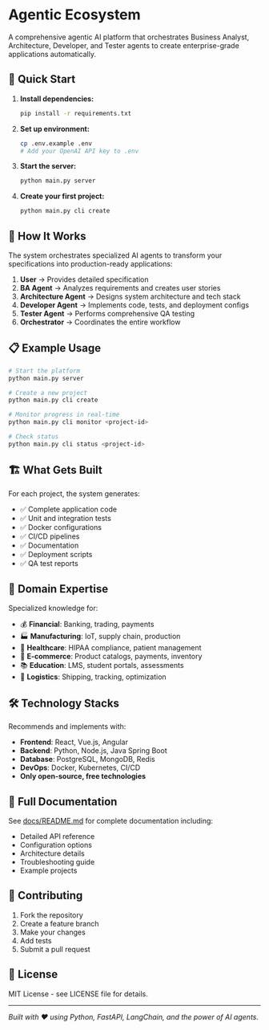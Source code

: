 # Agentic Ecosystem

A comprehensive agentic AI platform that orchestrates Business Analyst, Architecture, Developer, and Tester agents to create enterprise-grade applications automatically.

## 🚀 Quick Start

1. **Install dependencies:**
   ```bash
   pip install -r requirements.txt
   ```

2. **Set up environment:**
   ```bash
   cp .env.example .env
   # Add your OpenAI API key to .env
   ```

3. **Start the server:**
   ```bash
   python main.py server
   ```

4. **Create your first project:**
   ```bash
   python main.py cli create
   ```

## 🤖 How It Works

The system orchestrates specialized AI agents to transform your specifications into production-ready applications:

1. **User** → Provides detailed specification
2. **BA Agent** → Analyzes requirements and creates user stories  
3. **Architecture Agent** → Designs system architecture and tech stack
4. **Developer Agent** → Implements code, tests, and deployment configs
5. **Tester Agent** → Performs comprehensive QA testing
6. **Orchestrator** → Coordinates the entire workflow

## 📋 Example Usage

```bash
# Start the platform
python main.py server

# Create a new project
python main.py cli create

# Monitor progress in real-time
python main.py cli monitor <project-id>

# Check status
python main.py cli status <project-id>
```

## 🏗️ What Gets Built

For each project, the system generates:
- ✅ Complete application code
- ✅ Unit and integration tests
- ✅ Docker configurations
- ✅ CI/CD pipelines
- ✅ Documentation
- ✅ Deployment scripts
- ✅ QA test reports

## 🎯 Domain Expertise

Specialized knowledge for:
- 💰 **Financial**: Banking, trading, payments
- 🏭 **Manufacturing**: IoT, supply chain, production
- 🏥 **Healthcare**: HIPAA compliance, patient management
- 🛒 **E-commerce**: Product catalogs, payments, inventory
- 📚 **Education**: LMS, student portals, assessments
- 🚚 **Logistics**: Shipping, tracking, optimization

## 🛠️ Technology Stacks

Recommends and implements with:
- **Frontend**: React, Vue.js, Angular
- **Backend**: Python, Node.js, Java Spring Boot
- **Database**: PostgreSQL, MongoDB, Redis
- **DevOps**: Docker, Kubernetes, CI/CD
- **Only open-source, free technologies**

## 📖 Full Documentation

See [docs/README.md](docs/README.md) for complete documentation including:
- Detailed API reference
- Configuration options
- Architecture details
- Troubleshooting guide
- Example projects

## 🤝 Contributing

1. Fork the repository
2. Create a feature branch
3. Make your changes
4. Add tests
5. Submit a pull request

## 📄 License

MIT License - see LICENSE file for details.

---

*Built with ❤️ using Python, FastAPI, LangChain, and the power of AI agents.*